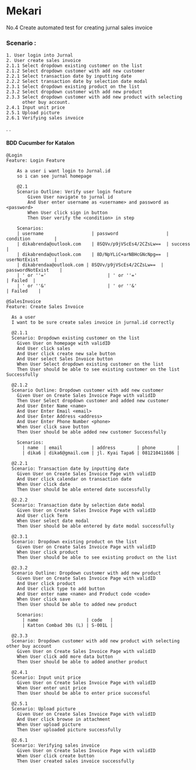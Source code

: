 # Mekari #

No.4
Create automated test for creating jurnal sales invoice

### Scenario : ###
    1. User login into Jurnal
    2. User create sales invoice
    2.1.1 Select dropdown existing customer on the list
    2.1.2 Select dropdown customer with add new customer
    2.2.1 Select transaction date by inputting date
    2.2.2 Select transaction date by selection date modal
    2.3.1 Select dropdown existing product on the list 
    2.3.2 Select dropdown customer with add new product
    2.3.3 Select dropdown customer with add new product with selecting
          other buy account.
    2.4.1 Input unit price
    2.5.1 Upload picture
    2.6.1 Verifying sales invoice

.
.

#### BDD Cucumber for Katalon ###
    @Login
    Feature: Login Feature
  
        As a user i want login to Jurnal.id
        so i can see jurnal homepage

        @2.1
        Scenario Outline: Verify user login feature
            Given User navigate to jurnal id
            And User enter username as <username> and password as <password>
            When User click sign in button
            Then User verify the <condition> in step

        Scenarios: 
        | username               	| password                  | condition	        |
        | dikabrenda@outlook.com 	| 8SQVv/p9jVScEs4/2CZsLw==  | success           |
        | dikabrenda@outlook.com 	| 8D/NpYLiC+arNBHcGNcNpg==  | userNotExist 	    |
        | dikabrendaa@outlook.com | 8SQVv/p9jVScEs4/2CZsLw==  | passwordNotExist 	|
        | ' or ''='					      | ' or ''='				          | Failed 	|
        | ' or ''&' 				      | ' or ''&' 				        | Failed	| 
        
    @SalesInvoice
    Feature: Create Sales Invoice
      
      As a user 
      I want to be sure create sales invoice in jurnal.id correctly
    
      @2.1.1
      Scenario: Dropdown existing customer on the list
        Given User on homepage with validID
        And User click sales
        And User click create new sale button
        And User select Sales Invoice button
        When User Select dropdown existing customer on the list
        Then User should be able to see existing customer on the list Successfully
    
      @2.1.2
      Scenario Outline: Dropdown customer with add new customer
        Given User on Create Sales Invoice Page with validID
        Then User Select dropdown customer and added new customer
        And User Enter Name <name>
        And User Enter Email <email>
        And User Enter Address <address>
        And User Enter Phone Number <phone>
        When User click save button
        Then User should be able added new customer Successfully
    
        Scenarios: 
          | name  | email           | address        | phone        |
          | dika6 | dika6@gmail.com | jl. Kyai Tapa6 | 081210411686 |
    
      @2.2.1
      Scenario: Transaction date by inputting date
        Given User on Create Sales Invoice Page with validID
        And User click calendar on transaction date
        When User click date
        Then User should be able entered date successfully
    
      @2.2.2
      Scenario: Transaction date by selection date modal
        Given User on Create Sales Invoice Page with validID
        And User click Term
        When User select date modal
        Then User should be able entered by date modal successfully
    
      @2.3.1
      Scenario: Dropdown existing product on the list
        Given User on Create Sales Invoice Page with validID
        When User click product
        Then User should be able to see existing product on the list
    
      @2.3.2
      Scenario Outline: Dropdown customer with add new product
        Given User on Create Sales Invoice Page with validID
        And User click product
        And User click type to add button
        And User enter name <name> and Product code <code>
        When User click save
        Then User should be able to added new product
    
        Scenarios: 
          | name                  | code   |
          | Katton Combad 30s (L) | S-001L |
    
      @2.3.3
      Scenario: Dropdown customer with add new product with selecting other buy account
        Given User on Create Sales Invoice Page with validID
        When User click add more data button
        Then User should be able to added another product
    
      @2.4.1
      Scenario: Input unit price
        Given User on Create Sales Invoice Page with validID
        When User enter unit price
        Then User should be able to enter price successful
    
      @2.5.1
      Scenario: Upload picture
        Given User on Create Sales Invoice Page with validID
        And User click browse in attachment
        When User upload picture
        Then User uploaded picture successfully
    
      @2.6.1
      Scenario: Verifying sales invoice
        Given User on Create Sales Invoice Page with validID
        When User click create button
        Then User created sales invoice successfully
